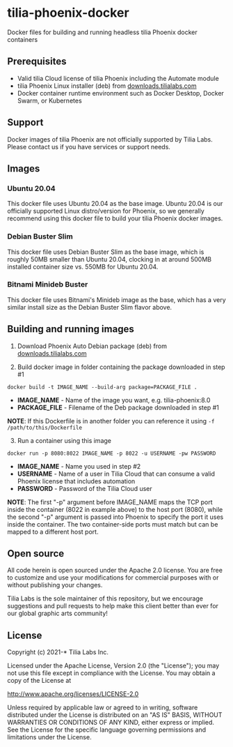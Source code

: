 # tilia-phoenix-docker
Docker files for building and running headless tilia Phoenix docker containers

## Prerequisites

- Valid tilia Cloud license of tilia Phoenix including the Automate module
- tilia Phoenix Linux installer (deb) from [downloads.tilialabs.com](https://downloads.tilialabs.com)
- Docker container runtime environment such as Docker Desktop, Docker Swarm, or Kubernetes

## Support

Docker images of tilia Phoenix are not officially supported by Tilia Labs.  Please contact us if you have services or support needs.

## Images

### Ubuntu 20.04

This docker file uses Ubuntu 20.04 as the base image.  Ubuntu 20.04 is our officially supported Linux distro/version for Phoenix, so we generally recommend using this docker file to build your tilia Phoenix docker images.

### Debian Buster Slim

This docker file uses Debian Buster Slim as the base image, which is roughly 50MB smaller than Ubuntu 20.04, clocking in at around 500MB installed container size vs. 550MB for Ubuntu 20.04.

### Bitnami Minideb Buster

This docker file uses Bitnami's Minideb image as the base, which has a very similar install size as the Debian Buster Slim flavor above.

## Building and running images

1. Download Phoenix Auto Debian package (deb) from [downloads.tilialabs.com](https://downloads.tilialabs.com)

2. Build docker image in folder containing the package downloaded in step #1

`docker build -t IMAGE_NAME --build-arg package=PACKAGE_FILE .`

* **IMAGE_NAME** - Name of the image you want, e.g. tilia-phoenix:8.0
* **PACKAGE_FILE** - Filename of the Deb package downloaded in step #1

**NOTE**: If this Dockerfile is in another folder you can reference it using `-f /path/to/this/Dockerfile`

3. Run a container using this image

`docker run -p 8080:8022 IMAGE_NAME -p 8022 -u USERNAME -pw PASSWORD`

* **IMAGE_NAME** - Name you used in step #2
* **USERNAME** - Name of a user in Tilia Cloud that can consume a valid Phoenix license that includes automation
* **PASSWORD** - Password of the Tilia Cloud user

**NOTE**: The first "-p" argument before IMAGE_NAME maps the TCP port inside the container (8022 in example above) to the host port (8080), while the second "-p" argument is passed into Phoenix to specify the port it uses inside the container.  The two container-side ports must match but can be mapped to a different host port.

## Open source

All code herein is open sourced under the Apache 2.0 license.  You are free to customize and use your modifications for commercial purposes with or without publishing your changes.

Tilia Labs is the sole maintainer of this repository, but we encourage suggestions and pull requests to help make this client better than ever for our global graphic arts community!

## License
Copyright (c) 2021-* Tilia Labs Inc.

Licensed under the Apache License, Version 2.0 (the "License"); you may not use this file except in compliance with the License. You may obtain a copy of the License at

http://www.apache.org/licenses/LICENSE-2.0

Unless required by applicable law or agreed to in writing, software distributed under the License is distributed on an "AS IS" BASIS, WITHOUT WARRANTIES OR CONDITIONS OF ANY KIND, either express or implied. See the License for the specific language governing permissions and limitations under the License.

